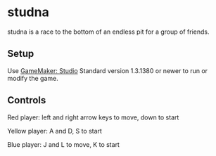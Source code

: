 studna
======
studna is a race to the bottom of an endless pit for a group of friends.

Setup
-----
Use [GameMaker: Studio](https://www.yoyogames.com/studio) Standard
version 1.3.1380 or newer to run or modify the game.

Controls
--------
Red player: left and right arrow keys to move, down to start

Yellow player: A and D, S to start

Blue player: J and L to move, K to start
